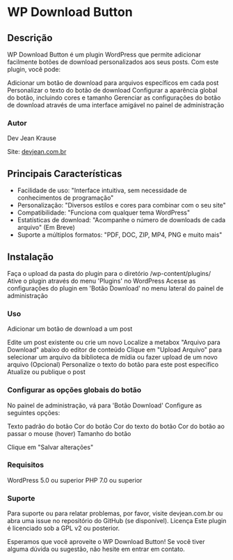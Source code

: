 # WP Download Button


## Descrição
WP Download Button é um plugin WordPress que permite adicionar facilmente botões de download personalizados aos seus posts. Com este plugin, você pode:

Adicionar um botão de download para arquivos específicos em cada post
Personalizar o texto do botão de download
Configurar a aparência global do botão, incluindo cores e tamanho
Gerenciar as configurações do botão de download através de uma interface amigável no painel de administração

### Autor
Dev Jean Krause

Site: [devjean.com.br](https://devjean.com.br/)

## Principais Características 
* Facilidade de uso: "Interface intuitiva, sem necessidade de conhecimentos de programação"
* Personalização: "Diversos estilos e cores para combinar com o seu site"
* Compatibilidade: "Funciona com qualquer tema WordPress"
* Estatísticas de download: "Acompanhe o número de downloads de cada arquivo" (Em Breve)
* Suporte a múltiplos formatos: "PDF, DOC, ZIP, MP4, PNG e muito mais"



## Instalação

Faça o upload da pasta do plugin para o diretório /wp-content/plugins/
Ative o plugin através do menu 'Plugins' no WordPress
Acesse as configurações do plugin em 'Botão Download' no menu lateral do painel de administração

### Uso
Adicionar um botão de download a um post

Edite um post existente ou crie um novo
Localize a metabox "Arquivo para Download" abaixo do editor de conteúdo
Clique em "Upload Arquivo" para selecionar um arquivo da biblioteca de mídia ou fazer upload de um novo arquivo
(Opcional) Personalize o texto do botão para este post específico
Atualize ou publique o post

### Configurar as opções globais do botão

No painel de administração, vá para 'Botão Download'
Configure as seguintes opções:


Texto padrão do botão
Cor do botão
Cor do texto do botão
Cor do botão ao passar o mouse (hover)
Tamanho do botão


Clique em "Salvar alterações"

### Requisitos

WordPress 5.0 ou superior
PHP 7.0 ou superior

### Suporte
Para suporte ou para relatar problemas, por favor, visite devjean.com.br ou abra uma issue no repositório do GitHub (se disponível).
Licença
Este plugin é licenciado sob a GPL v2 ou posterior.

Esperamos que você aproveite o WP Download Button! Se você tiver alguma dúvida ou sugestão, não hesite em entrar em contato.
